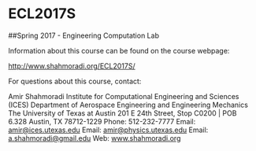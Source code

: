 # ECL2017S
 ##Spring 2017 - Engineering Computation Lab
 
 Information about this course can be found on the course webpage:
 
 http://www.shahmoradi.org/ECL2017S/

For questions about this course, contact:

Amir Shahmoradi
Institute for Computational Engineering and Sciences (ICES)
Department of Aerospace Engineering and Engineering Mechanics
The University of Texas at Austin
201 E 24th Street, Stop C0200 | POB 6.328
Austin, TX 78712-1229
Phone: 512-232-7777
Email: amir@ices.utexas.edu
Email: amir@physics.utexas.edu
Email: a.shahmoradi@gmail.edu
Web: www.shahmoradi.org
